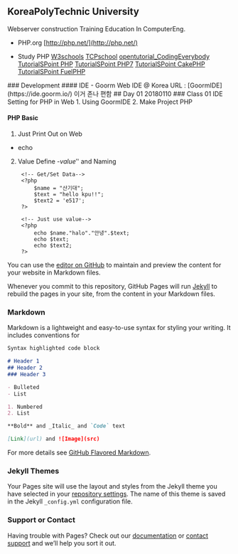 ## KoreaPolyTechnic University

Webserver construction Training Education In ComputerEng.

- PHP.org
[http://php.net/](http://php.net/)

- Study PHP
[W3schools](https://www.w3schools.com/php/default.asp)
[TCPschool](http://tcpschool.com/php/php_intro_intro)
[opentutorial_CodingEverybody](https://www.opentutorials.org/course/3018)
[TutorialSPoint PHP](https://www.tutorialspoint.com/php/index.htm)
[TutorialSPoint PHP7](https://www.tutorialspoint.com/php7/index.htm)
[TutorialSPoint CakePHP](https://www.tutorialspoint.com/cakephp/index.htm)
[TutorialSPoint FuelPHP](https://www.tutorialspoint.com/fuelphp/index.htm)

</hr>
### Development
#### IDE
- Goorm
Web IDE @ Korea
URL : [GoormIDE](https://ide.goorm.io/)
이거 존나 편함

</hr>
## Day 01 20180110
### Class 01 IDE Setting for PHP in Web
1. Using GoormIDE
2. Make Project PHP

#### PHP Basic
1. Just Print Out on Web
- echo
<?php
			$name = "산기대";
			$text = "hello kpu!!";
			$text2 = 'e517';
?>

2. Value Define
-$value
'$' and Naming 

		<!-- Get/Set Data-->
		<?php
			$name = "산기대";
			$text = "hello kpu!!";
			$text2 = 'e517';
		?>
		
		<!-- Just use value-->
		<?php
			echo $name."halo"."안녕".$text;
			echo $text;
			echo $text2;
		?>
    
    
    
    
    

You can use the [editor on GitHub](https://github.com/IKKIson/WebServerInPHP/edit/master/index.md) to maintain and preview the content for your website in Markdown files.

Whenever you commit to this repository, GitHub Pages will run [Jekyll](https://jekyllrb.com/) to rebuild the pages in your site, from the content in your Markdown files.

### Markdown

Markdown is a lightweight and easy-to-use syntax for styling your writing. It includes conventions for

```markdown
Syntax highlighted code block

# Header 1
## Header 2
### Header 3

- Bulleted
- List

1. Numbered
2. List

**Bold** and _Italic_ and `Code` text

[Link](url) and ![Image](src)
```

For more details see [GitHub Flavored Markdown](https://guides.github.com/features/mastering-markdown/).

### Jekyll Themes

Your Pages site will use the layout and styles from the Jekyll theme you have selected in your [repository settings](https://github.com/IKKIson/WebServerInPHP/settings). The name of this theme is saved in the Jekyll `_config.yml` configuration file.

### Support or Contact

Having trouble with Pages? Check out our [documentation](https://help.github.com/categories/github-pages-basics/) or [contact support](https://github.com/contact) and we’ll help you sort it out.
